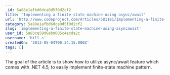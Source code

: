 ```yaml
---
_id: 5a88e1afbd6dca0d5f0d2cf2
title: "Implementing a finite-state machine using async/await"
url: 'http://www.codeproject.com/Articles/581181/Implementing-a-finite-state-machine-using-async-aw'
category: 5a88e1afbd6dca0d5f0d2cf2
slug: 'implementing-a-finite-state-machine-using-asyncawait'
user_id: 5a83ce59d6eb0005c4ecda2c
username: 'bill-s'
createdOn: '2013-05-04T00:34:15.000Z'
tags: []
---
```


<div>The goal of the article is to show how to utilize async/await feature which comes with .NET 4.5, to easily implement finite-state machine pattern.</div>
